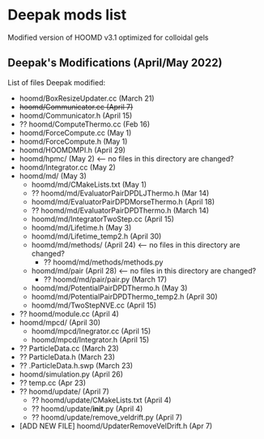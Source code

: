 # Deepak mods list
Modified version of HOOMD v3.1 optimized for colloidal gels

## Deepak's Modifications (April/May 2022)

List of files Deepak modified:
- hoomd/BoxResizeUpdater.cc (March 21)
- ~~hoomd/Communicator.cc (April 7)~~
- hoomd/Communicator.h (April 15)
- ?? hoomd/ComputeThermo.cc (Feb 16)
- hoomd/ForceCompute.cc (May 1)
- hoomd/ForceCompute.h (May 1)
- hoomd/HOOMDMPI.h (April 29)
- hoomd/hpmc/ (May 2) <-- no files in this directory are changed?
- hoomd/Integrator.cc (May 2)
- hoomd/md/ (May 3)
	- hoomd/md/CMakeLists.txt (May 1)
	- ?? hoomd/md/EvaluatorPairDPDLJThermo.h (Mar 14)
	- hoomd/md/EvaluatorPairDPDMorseThermo.h (April 18)
	- ?? hoomd/md/EvaluatorPairDPDThermo.h (March 14)
	- hoomd/md/IntegratorTwoStep.cc (April 15)
	- hoomd/md/Lifetime.h (May 3)
	- hoomd/md/Lifetime_temp2.h (April 30)
	- hoomd/md/methods/ (April 24) <-- no files in this directory are changed?
		- ?? hoomd/md/methods/methods.py
	- hoomd/md/pair (April 28) <-- no files in this directory are changed?
		- ?? hoomd/md/pair/pair.py (March 17)
	- hoomd/md/PotentialPairDPDThermo.h (May 3)
	- hoomd/md/PotentialPairDPDThermo_temp2.h (April 30)
	- hoomd/md/TwoStepNVE.cc (April 15)
- ?? hoomd/module.cc (April 4)
- hoomd/mpcd/ (April 30)
	- hoomd/mpcd/Inegrator.cc (April 15)
	- hoomd/mpcd/Integrator.h (April 15)
- ?? ParticleData.cc (March 23)
- ?? ParticleData.h (March 23)
- ?? .ParticleData.h.swp (March 23)
- hoomd/simulation.py (April 26)
- ?? temp.cc (Apr 23)
- ?? hoomd/update/ (April 7)
	- ?? hoomd/update/CMakeLists.txt (April 4)
	- ?? hoomd/update/__init__.py (April 4)
	- ?? hoomd/update/remove_veldrift.py (April 7)
- [ADD NEW FILE] hoomd/UpdaterRemoveVelDrift.h (Apr 7)

